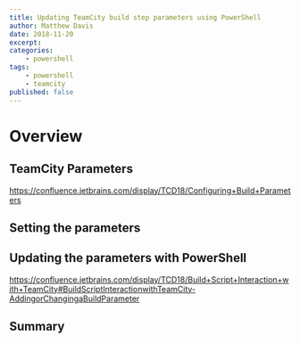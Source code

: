 ```yaml
---
title: Updating TeamCity build step parameters using PowerShell
author: Matthew Davis
date: 2018-11-20
excerpt: 
categories:
    - powershell
tags:
    - powershell
    - teamcity
published: false
---
```


# Overview

## TeamCity Parameters
https://confluence.jetbrains.com/display/TCD18/Configuring+Build+Parameters

## Setting the parameters

## Updating the parameters with PowerShell
https://confluence.jetbrains.com/display/TCD18/Build+Script+Interaction+with+TeamCity#BuildScriptInteractionwithTeamCity-AddingorChangingaBuildParameter

## Summary
